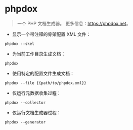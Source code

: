 # phpdox

> 一个 PHP 文档生成器。
> 更多信息：<https://phpdox.net>。

- 显示一个带注释的骨架配置 XML 文件：

`phpdox --skel`

- 为当前工作目录生成文档：

`phpdox`

- 使用特定的配置文件生成文档：

`phpdox --file {{path/to/phpdox.xml}}`

- 仅运行元数据收集过程：

`phpdox --collector`

- 仅运行文档生成器过程：

`phpdox --generator`